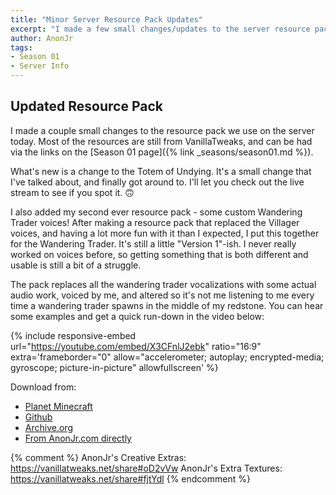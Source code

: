 ```yaml
---
title: "Minor Server Resource Pack Updates"
excerpt: "I made a few small changes/updates to the server resource pack - adding a custom totem and my new Wandering Trader Voices resource pack."
author: AnonJr
tags:
- Season 01
- Server Info
---
```


## Updated Resource Pack
I made a couple small changes to the resource pack we use on the server today. Most of the resources are still from VanillaTweaks, and can be had via the links on the [Season 01 page]({% link _seasons/season01.md %}).

What's new is a change to the Totem of Undying. It's a small change that I've talked about, and finally got around to. I'll let you check out the live stream to see if you spot it. 🙃

I also added my second ever resource pack - some custom Wandering Trader voices! After making a resource pack that replaced the Villager voices, and having a lot more fun with it than I expected, I put this together for the Wandering Trader. It's still a little "Version 1"-ish. I never really worked on voices before, so getting something that is both different and usable is still a bit of a struggle.

The pack replaces all the wandering trader vocalizations with some actual audio work, voiced by me, and altered so it's not me listening to me every time a wandering trader spawns in the middle of my redstone. You can hear some examples and get a quick run-down in the video below:

{% include responsive-embed url="https://youtube.com/embed/X3CFnlJ2ebk" ratio="16:9" extra='frameborder="0" allow="accelerometer; autoplay; encrypted-media; gyroscope; picture-in-picture" allowfullscreen' %}

Download from:
 * [Planet Minecraft](https://www.planetminecraft.com/texture-pack/custom-wandering-trader-voices/)
 * [Github](https://github.com/AnonJr/Minecraft-Wandering-Trader-Voices/releases)
 * [Archive.org](https://archive.org/details/Custom_Wandering_Trader_Voices-v1.0.0)
 * [From AnonJr.com directly](/downloads/Custom_Wandering_Trader_Sounds_v1.0.0.zip)

{% comment %}
AnonJr's Creative Extras: https://vanillatweaks.net/share#oD2vVw
AnonJr's Extra Textures: https://vanillatweaks.net/share#fjtYdl
{% endcomment %}